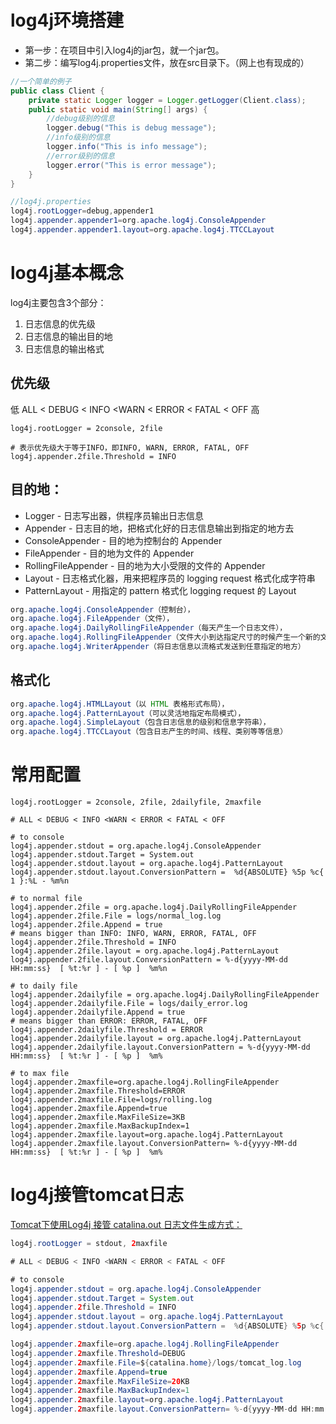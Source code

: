 # log4j环境搭建
* 第一步：在项目中引入log4j的jar包，就一个jar包。
* 第二步：编写log4j.properties文件，放在src目录下。（网上也有现成的）

```java
//一个简单的例子
public class Client {
	private static Logger logger = Logger.getLogger(Client.class);
	public static void main(String[] args) {
		//debug级别的信息
		logger.debug("This is debug message");
		//info级别的信息
		logger.info("This is info message");
		//error级别的信息
		logger.error("This is error message");
	}
}

//log4j.properties
log4j.rootLogger=debug,appender1
log4j.appender.appender1=org.apache.log4j.ConsoleAppender
log4j.appender.appender1.layout=org.apache.log4j.TTCCLayout
```
# log4j基本概念
log4j主要包含3个部分：

1. 日志信息的优先级
2. 日志信息的输出目的地
3. 日志信息的输出格式

## 优先级
低 ALL < DEBUG < INFO <WARN < ERROR < FATAL < OFF 高

```properties
log4j.rootLogger = 2console, 2file

# 表示优先级大于等于INFO，即INFO, WARN, ERROR, FATAL, OFF
log4j.appender.2file.Threshold = INFO
```


## 目的地：
* Logger - 日志写出器，供程序员输出日志信息
* Appender - 日志目的地，把格式化好的日志信息输出到指定的地方去
* ConsoleAppender - 目的地为控制台的 Appender
* FileAppender - 目的地为文件的 Appender
* RollingFileAppender - 目的地为大小受限的文件的 Appender
* Layout - 日志格式化器，用来把程序员的 logging request 格式化成字符串
* PatternLayout - 用指定的 pattern 格式化 logging request 的 Layout

```java
org.apache.log4j.ConsoleAppender（控制台），
org.apache.log4j.FileAppender（文件），
org.apache.log4j.DailyRollingFileAppender（每天产生一个日志文件），
org.apache.log4j.RollingFileAppender（文件大小到达指定尺寸的时候产生一个新的文件），
org.apache.log4j.WriterAppender（将日志信息以流格式发送到任意指定的地方）
```

## 格式化
```java
org.apache.log4j.HTMLLayout（以 HTML 表格形式布局），
org.apache.log4j.PatternLayout（可以灵活地指定布局模式），
org.apache.log4j.SimpleLayout（包含日志信息的级别和信息字符串），
org.apache.log4j.TTCCLayout（包含日志产生的时间、线程、类别等等信息）
```
# 常用配置
```properties
log4j.rootLogger = 2console, 2file, 2dailyfile, 2maxfile

# ALL < DEBUG < INFO <WARN < ERROR < FATAL < OFF

# to console
log4j.appender.stdout = org.apache.log4j.ConsoleAppender
log4j.appender.stdout.Target = System.out
log4j.appender.stdout.layout = org.apache.log4j.PatternLayout
log4j.appender.stdout.layout.ConversionPattern =  %d{ABSOLUTE} %5p %c{ 1 }:%L - %m%n

# to normal file
log4j.appender.2file = org.apache.log4j.DailyRollingFileAppender
log4j.appender.2file.File = logs/normal_log.log
log4j.appender.2file.Append = true
# means bigger than INFO: INFO, WARN, ERROR, FATAL, OFF
log4j.appender.2file.Threshold = INFO
log4j.appender.2file.layout = org.apache.log4j.PatternLayout
log4j.appender.2file.layout.ConversionPattern = %-d{yyyy-MM-dd HH:mm:ss}  [ %t:%r ] - [ %p ]  %m%n

# to daily file
log4j.appender.2dailyfile = org.apache.log4j.DailyRollingFileAppender
log4j.appender.2dailyfile.File = logs/daily_error.log 
log4j.appender.2dailyfile.Append = true
# means bigger than ERROR: ERROR, FATAL, OFF
log4j.appender.2dailyfile.Threshold = ERROR 
log4j.appender.2dailyfile.layout = org.apache.log4j.PatternLayout
log4j.appender.2dailyfile.layout.ConversionPattern = %-d{yyyy-MM-dd HH:mm:ss}  [ %t:%r ] - [ %p ]  %m%

# to max file
log4j.appender.2maxfile=org.apache.log4j.RollingFileAppender 
log4j.appender.2maxfile.Threshold=ERROR 
log4j.appender.2maxfile.File=logs/rolling.log 
log4j.appender.2maxfile.Append=true 
log4j.appender.2maxfile.MaxFileSize=3KB
log4j.appender.2maxfile.MaxBackupIndex=1 
log4j.appender.2maxfile.layout=org.apache.log4j.PatternLayout 
log4j.appender.2maxfile.layout.ConversionPattern= %-d{yyyy-MM-dd HH:mm:ss}  [ %t:%r ] - [ %p ]  %m%
```

# log4j接管tomcat日志

[Tomcat下使用Log4j 接管 catalina.out 日志文件生成方式：](http://blog.csdn.net/liuxiao723846/article/details/50880158)

```java
log4j.rootLogger = stdout, 2maxfile

# ALL < DEBUG < INFO <WARN < ERROR < FATAL < OFF

# to console
log4j.appender.stdout = org.apache.log4j.ConsoleAppender
log4j.appender.stdout.Target = System.out
log4j.appender.2file.Threshold = INFO
log4j.appender.stdout.layout = org.apache.log4j.PatternLayout
log4j.appender.stdout.layout.ConversionPattern =  %d{ABSOLUTE} %5p %c{ 1 }:%L - %m%n

log4j.appender.2maxfile=org.apache.log4j.RollingFileAppender 
log4j.appender.2maxfile.Threshold=DEBUG 
log4j.appender.2maxfile.File=${catalina.home}/logs/tomcat_log.log 
log4j.appender.2maxfile.Append=true 
log4j.appender.2maxfile.MaxFileSize=20KB
log4j.appender.2maxfile.MaxBackupIndex=1 
log4j.appender.2maxfile.layout=org.apache.log4j.PatternLayout 
log4j.appender.2maxfile.layout.ConversionPattern= %-d{yyyy-MM-dd HH:mm:ss}  [ %t:%r ] - [ %p ]  %m%
```






